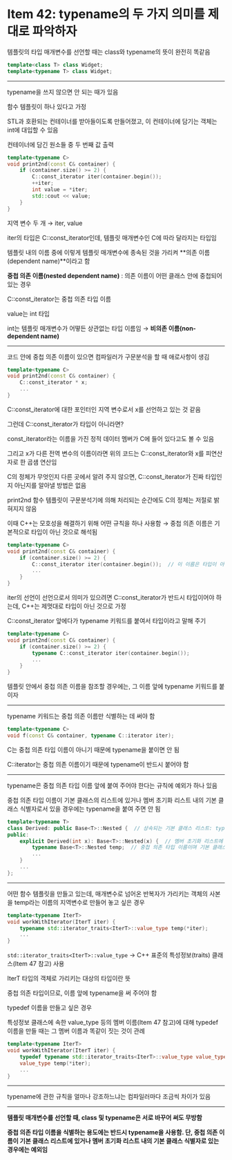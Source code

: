 # Item 42: typename의 두 가지 의미를 제대로 파악하자

템플릿의 타입 매개변수를 선언할 때는 class와 typename의 뜻이 완전히 똑같음

```c++
template<class T> class Widget;
template<typename T> class Widget;
```

---

typename을 쓰지 않으면 안 되는 때가 있음

함수 템플릿이 하나 있다고 가정

STL과 호환되는 컨테이너를 받아들이도록 만들어졌고, 이 컨테이너에 담기는 객체는 int에 대입할 수 있음

컨테이너에 담긴 원소들 중 두 번째 값 출력

```c++
template<typename C>
void print2nd(const C& container) {
    if (container.size() >= 2) {
        C::const_iterator iter(container.begin());
        ++iter;
        int value = *iter;
        std::cout << value;
    }
}
```

지역 변수 두 개 → iter, value

iter의 타입은 C::const_iterator인데, 템플릿 매개변수인 C에 따라 달라지는 타입임

템플릿 내의 이름 중에 이렇게 템플릿 매개변수에 종속된 것을 가리켜 **의존 이름(dependent name)**이라고 함

**중첩 의존 이름(nested dependent name)** : 의존 이름이 어떤 클래스 안에 중첩되어 있는 경우

C::const_iterator는 중첩 의존 타입 이름

value는 int 타입

int는 템플릿 매개변수가 어떻든 상관없는 타입 이름임 → **비의존 이름(non-dependent name)**

---

코드 안에 중첩 의존 이름이 있으면 컴파일러가 구문분석을 할 때 애로사항이 생김

```c++
template<typename C>
void print2nd(const C& container) {
    C::const_iterator * x;
    ...
}
```

C::const_iterator에 대한 포인터인 지역 변수로서 x를 선언하고 있는 것 같음

그런데 C::const_iterator가 타입이 아니라면?

const_iterator라는 이름을 가진 정적 데이터 멤버가 C에 들어 있다고도 볼 수 있음

그리고 x가 다른 전역 변수의 이름이라면 위의 코드는 C::const_iterator와 x를 피연산자로 한 곱샘 연산임

C의 정체가 무엇인지 다른 곳에서 알려 주지 않으면, C::const_iterator가 진짜 타입인지 아닌지를 알아낼 방법은 없음

print2nd 함수 템플릿이 구문분석기에 의해 처리되는 순간에도 C의 정체는 저절로 밝혀지지 않음

이때 C++는 모호성을 해결하기 위해 어떤 규칙을 하나 사용함 → 중첩 의존 이름은 기본적으로 타입이 아닌 것으로 해석됨

```c++
template<typename C>
void print2nd(const C& container) {
    if (container.size() >= 2) {
        C::const_iterator iter(container.begin());  // 이 이름은 타입이 아닌 것으로 가정함
        ...
    }
}
```

iter의 선언이 선언으로서 의미가 있으려면 C::const_iterator가 반드시 타입이어야 하는데, C++는 제멋대로 타입이 아닌 것으로 가정

C::const_iterator 앞에다가 typename 키워드를 붙여서 타입이라고 말해 주기

```c++
template<typename C>
void print2nd(const C& container) {
    if (container.size() >= 2) {
        typename C::const_iterator iter(container.begin());
        ...
    }
}
```

템플릿 안에서 중첩 의존 이름을 참조할 경우에는, 그 이름 앞에 typename 키워드를 붙이자

---

typename 키워드는 중첩 의존 이름만 식별하는 데 써야 함

```c++
template<typename C>
void f(const C& container, typename C::iterator iter);
```

C는 중첩 의존 타입 이름이 아니기 때문에 typename을 붙이면 안 됨

C::iterator는 중첩 의존 이름이기 때문에 typename이 반드시 붙어야 함

---

typename은 중첩 의존 타입 이름 앞에 붙여 주어야 한다는 규칙에 예외가 하나 있음

중첩 의존 타입 이름이 기본 클래스의 리스트에 있거나 멤버 초기화 리스트 내의 기본 클래스 식별자로서 있을 경우에는 typename을 붙여 주면 안 됨

```c++
template<typename T>
class Derived: public Base<T>::Nested {  // 상속되는 기본 클래스 리스트: typename 쓰면 안 됨
public:
    explicit Derived(int x): Base<T>::Nested(x) {  // 멤버 초기화 리스트에 있는 기본 클래스 식별자: typename 쓰면 안 됨
        typename Base<T>::Nested temp;  // 중첩 의존 타입 이름이며 기본 클래스 리스트에도 없고 멤버 초기화 리스트의 기본 클래스 식별자도 아님: typename 필요
        ...
    }
    ...
};
```

---

어떤 함수 템플릿을 만들고 있는데, 매개변수로 넘어온 반복자가 가리키는 객체의 사본을 temp라는 이름의 지역변수로 만들어 놓고 싶은 경우

```c++
template<typename IterT>
void workWithIterator(IterT iter) {
    typename std::iterator_traits<IterT>::value_type temp(*iter);
    ...
}
```

`std::iterator_traits<IterT>::value_type` → C++ 표준의 특성정보(traits) 클래스(Item 47 참고) 사용

IterT 타입의 객체로 가리키는 대상의 타입이란 뜻

중첩 의존 타입이므로, 이름 앞에 typename을 써 주어야 함

typedef 이름을 만들고 싶은 경우

특성정보 클래스에 속한 value_type 등의 멤버 이름(Item 47 참고)에 대해 typedef 이름을 만들 때는 그 멤버 이름과 똑같이 짓는 것이 관례

```c++
template<typename IterT>
void workWithIterator(IterT iter) {
    typedef typename std::iterator_traits<IterT>::value_type value_type;
    value_type temp(*iter);
    ...
}
```

---

typename에 관한 규칙을 얼마나 강조하느냐는 컴파일러마다 조금씩 차이가 있음

---

**템플릿 매개변수를 선언할 때, class 및 typename은 서로 바꾸어 써도 무방함**

**중첩 의존 타입 이름을 식별하는 용도에는 반드시 typename을 사용함. 단, 중첩 의존 이름이 기본 클래스 리스트에 있거나 멤버 초기화 리스트 내의 기본 클래스 식별자로 있는 경우에는 예외임**

